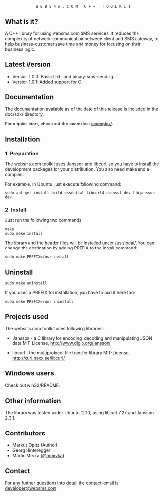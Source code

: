

                  W E B S M S . C O M   C + +   T O O L K I T


What is it?
-----------

  A C++ library for using websms.com SMS services. It reduces the complexity of
  network-communication between client and SMS gateway, to help
  business-customer save time and money for focusing on their business logic.

Latest Version
------------------

  * Version 1.0.0: Basic text- and binary-sms-sending.
  * Version 1.0.1: Added support for C.

Documentation
-------------

  The documentation available as of the date of this release is included in the
  doc/sdk/ directory.
  
  For a quick start, check out the examples:
  [examples/](examples/).

Installation
------------

   ### 1. Preparation

   The websms.com toolkit uses Jansson and libcurl, so you have to install the
   development packages for your distribution. You also need make and a compiler.

   For example, in Ubuntu, just execute following command:

    sudo apt-get install build-essential libcurl4-openssl-dev libjansson-dev

   ### 2. Install

   Just run the following two commands:

    make
    sudo make install

   The library and the header files will be installed under /usr/local/. You can
   change the destination by adding PREFIX to the install command:

    sudo make PREFIX=/usr install

Uninstall
---------

    sudo make uninstall

  If you used a PREFIX for installation, you have to add it here too:

    sudo make PREFIX=/usr uninstall


Projects used
-------------

  The websms.com toolkit uses following libraries:

  * Jansson - a C library for encoding, decoding and manipulating JSON data
    MIT-License, http://www.digip.org/jansson/

  * libcurl - the multiprotocol file transfer library
    MIT-License, http://curl.haxx.se/libcurl/

Windows users
-------------

  Check out win32/README.

Other information
-----------------

  The library was tested under Ubuntu 12.10, using libcurl 7.27 and
  Jansson 2.3.1.

Contributors
------------

* Markus Opitz (Author)
* Georg Hinteregger
* Martin Mrvka ([@mmrvka](https://github.com/mmrvka))
	

Contact
-------
  For any further questions into detail the contact-email is developer@websms.com
